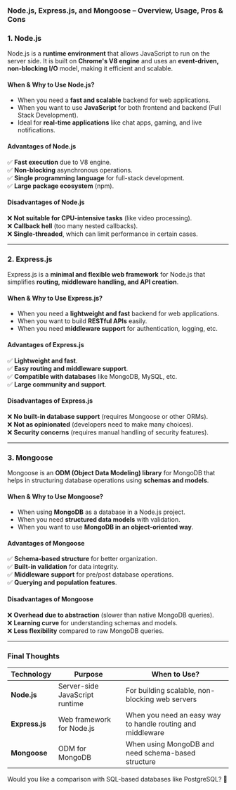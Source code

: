 ### **Node.js, Express.js, and Mongoose – Overview, Usage, Pros & Cons**  

### **1. Node.js**  
Node.js is a **runtime environment** that allows JavaScript to run on the server side. It is built on **Chrome's V8 engine** and uses an **event-driven, non-blocking I/O** model, making it efficient and scalable.  

#### **When & Why to Use Node.js?**  
- When you need a **fast and scalable** backend for web applications.  
- When you want to use **JavaScript** for both frontend and backend (Full Stack Development).  
- Ideal for **real-time applications** like chat apps, gaming, and live notifications.  

#### **Advantages of Node.js**  

✅ **Fast execution** due to V8 engine.  
✅ **Non-blocking** asynchronous operations.  
✅ **Single programming language** for full-stack development.  
✅ **Large package ecosystem** (npm).  

#### **Disadvantages of Node.js**  
❌ **Not suitable for CPU-intensive tasks** (like video processing).  
❌ **Callback hell** (too many nested callbacks).  
❌ **Single-threaded**, which can limit performance in certain cases.  

---

### **2. Express.js**  
Express.js is a **minimal and flexible web framework** for Node.js that simplifies **routing, middleware handling, and API creation**.  

#### **When & Why to Use Express.js?**  
- When you need a **lightweight and fast** backend for web applications.  
- When you want to build **RESTful APIs** easily.  
- When you need **middleware support** for authentication, logging, etc.  

#### **Advantages of Express.js**  
✅ **Lightweight and fast**.  
✅ **Easy routing and middleware support**.  
✅ **Compatible with databases** like MongoDB, MySQL, etc.  
✅ **Large community and support**.  

#### **Disadvantages of Express.js**  
❌ **No built-in database support** (requires Mongoose or other ORMs).  
❌ **Not as opinionated** (developers need to make many choices).  
❌ **Security concerns** (requires manual handling of security features).  

---

### **3. Mongoose**  
Mongoose is an **ODM (Object Data Modeling) library** for MongoDB that helps in structuring database operations using **schemas and models**.  

#### **When & Why to Use Mongoose?**  
- When using **MongoDB** as a database in a Node.js project.  
- When you need **structured data models** with validation.  
- When you want to use **MongoDB in an object-oriented way**.  

#### **Advantages of Mongoose**  
✅ **Schema-based structure** for better organization.  
✅ **Built-in validation** for data integrity.  
✅ **Middleware support** for pre/post database operations.  
✅ **Querying and population features**.  

#### **Disadvantages of Mongoose**  
❌ **Overhead due to abstraction** (slower than native MongoDB queries).  
❌ **Learning curve** for understanding schemas and models.  
❌ **Less flexibility** compared to raw MongoDB queries.  

---

### **Final Thoughts**  
| Technology  | Purpose | When to Use? |  
|------------|---------|--------------|  
| **Node.js** | Server-side JavaScript runtime | For building scalable, non-blocking web servers |  
| **Express.js** | Web framework for Node.js | When you need an easy way to handle routing and middleware |  
| **Mongoose** | ODM for MongoDB | When using MongoDB and need schema-based structure |  

Would you like a comparison with SQL-based databases like PostgreSQL? 🚀
